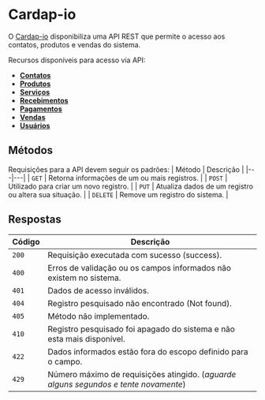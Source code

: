 # Cardap-io

O [Cardap-io](#) disponibiliza uma API REST que permite o acesso aos contatos, produtos e vendas do sistema.


Recursos disponíveis para acesso via API:
* [**Contatos**](#reference/recursos/contatos)
* [**Produtos**](#reference/recursos/produtos)
* [**Serviços**](#reference/recursos/servicos)
* [**Recebimentos**](#reference/recursos/recebimentos)
* [**Pagamentos**](#reference/recursos/pagamentos)
* [**Vendas**](#reference/recursos/vendas)
* [**Usuários**](#reference/recursos/usuarios)

## Métodos
Requisições para a API devem seguir os padrões:
| Método | Descrição |
|---|---|
| `GET` | Retorna informações de um ou mais registros. |
| `POST` | Utilizado para criar um novo registro. |
| `PUT` | Atualiza dados de um registro ou altera sua situação. |
| `DELETE` | Remove um registro do sistema. |


## Respostas

| Código | Descrição |
|---|---|
| `200` | Requisição executada com sucesso (success).|
| `400` | Erros de validação ou os campos informados não existem no sistema.|
| `401` | Dados de acesso inválidos.|
| `404` | Registro pesquisado não encontrado (Not found).|
| `405` | Método não implementado.|
| `410` | Registro pesquisado foi apagado do sistema e não esta mais disponível.|
| `422` | Dados informados estão fora do escopo definido para o campo.|
| `429` | Número máximo de requisições atingido. (*aguarde alguns segundos e tente novamente*)|
